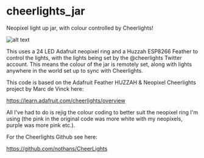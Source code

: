 # cheerlights_jar
Neopixel light up jar, with colour controlled by Cheerlights!

![alt text](https://github.com/thebotmakes/cheerlights_jar/blob/master/IMG_1292.jpg "tracker_image")

This uses a 24 LED Adafruit neopixel ring and a Huzzah ESP8266 Feather to control the lights, with the lights being set by the @cheerlights Twitter account.  This means the colour of the jar is remotely set, along with lights anywhere in the world set up to sync with Cheerlights.  

This code is based on the Adafruit Feather HUZZAH & Neopixel Cheerlights project by Marc de Vinck here:

https://learn.adafruit.com/cheerlights/overview

All I've had to do is rejig the colour coding to better suit the neopixel ring I'm using (the pink in the original code was more white with my neopixels, purple was more pink etc.).

For the Cheerlights Github see here:

https://github.com/nothans/CheerLights
